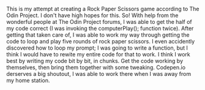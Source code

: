 This is my attempt at creating a Rock Paper Scissors game according to The Odin Project. I don't have high hopes for this.
So! With help from the wonderful people at The Odin Project forums, I was able to get the half of my code correct (I was invoking the computerPlay(); function twice). After getting that taken care of, I was able to work my way through getting the code to loop and play five rounds of rock paper scissors. I even accidently discovered how to loop my prompt; I was going to write a function, but I think I would have to rewite my entire code for that to work. I think I work best by writing my code bit by bit, in chunks. Get the code working by themselves, then bring them together with some tweaking. Codepen.io derserves a big shoutout, I was able to work there when I was away from my home station.
